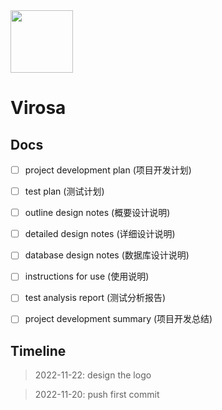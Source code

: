<img src="https://mypic-1305118058.cos.ap-hongkong.myqcloud.com/img/site_logo_dark_hdpi.svg" width="100" />

# Virosa

## Docs

- [ ] project development plan (项目开发计划)

- [ ] test plan (测试计划)

- [ ] outline design notes (概要设计说明)

- [ ] detailed design notes (详细设计说明)

- [ ] database design notes (数据库设计说明)

- [ ] instructions for use (使用说明)

- [ ] test analysis report (测试分析报告)

- [ ] project development summary (项目开发总结)

## Timeline

> 2022-11-22: design the logo

> 2022-11-20: push first commit
